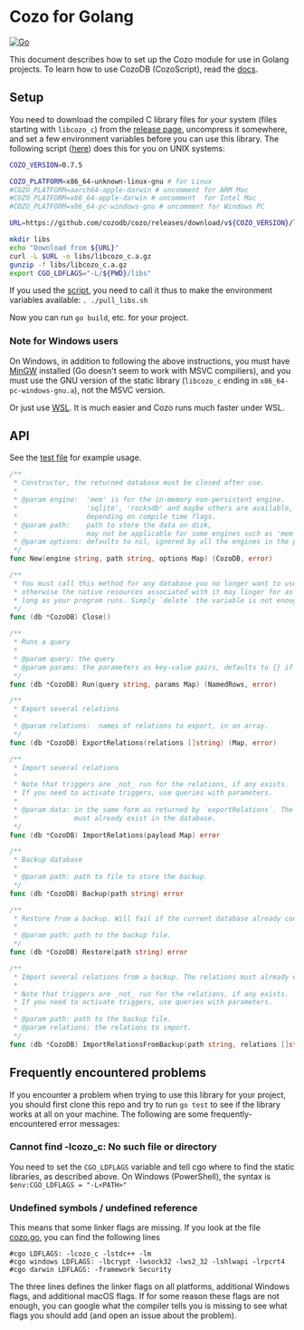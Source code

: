 # Cozo for Golang

[![Go](https://img.shields.io/github/v/release/cozodb/cozo-lib-go)](https://github.com/cozodb/cozo-lib-go)

This document describes how to set up the Cozo module for use in Golang projects.
To learn how to use CozoDB (CozoScript), read the [docs](https://docs.cozodb.org/en/latest/index.html).

## Setup

You need to download the compiled C library files for your system
(files starting with `libcozo_c`) from the [release page](https://github.com/cozodb/cozo/releases), 
uncompress it somewhere, and set a few environment
variables before you can use this library.
The following script ([here](pull_libs.sh)) does this for you on UNIX systems:

```bash
COZO_VERSION=0.7.5

COZO_PLATFORM=x86_64-unknown-linux-gnu # for Linux
#COZO_PLATFORM=aarch64-apple-darwin # uncomment for ARM Mac
#COZO_PLATFORM=x86_64-apple-darwin # uncomment  for Intel Mac
#COZO_PLATFORM=x86_64-pc-windows-gnu # uncomment for Windows PC

URL=https://github.com/cozodb/cozo/releases/download/v${COZO_VERSION}/libcozo_c-${COZO_VERSION}-${COZO_PLATFORM}.a.gz

mkdir libs
echo "Download from ${URL}"
curl -L $URL -o libs/libcozo_c.a.gz
gunzip -f libs/libcozo_c.a.gz
export CGO_LDFLAGS="-L/${PWD}/libs"
```

If you used the [script](pull_libs.sh), you need to call it thus
to make the environment variables available: `. ./pull_libs.sh`

Now you can run `go build`, etc. for your project.

### Note for Windows users

On Windows, in addition to following the above instructions, 
you must have [MinGW](https://www.mingw-w64.org/) installed 
(Go doesn't seem to work with MSVC compiliers), and you must use 
the GNU version of the static library (`libcozo_c` ending in `x86_64-pc-windows-gnu.a`),
not the MSVC version.

Or just use [WSL](https://learn.microsoft.com/en-us/windows/wsl/install).
It is much easier and Cozo runs much faster under WSL.

## API

See the [test file](cozo_test.go) for example usage.

```go
/**
 * Constructor, the returned database must be closed after use.
 *
 * @param engine:  'mem' is for the in-memory non-persistent engine.
 *                 'sqlite', 'rocksdb' and maybe others are available,
 *                 depending on compile time flags.
 * @param path:    path to store the data on disk,
 *                 may not be applicable for some engines such as 'mem'
 * @param options: defaults to nil, ignored by all the engines in the published NodeJS artefact
 */
func New(engine string, path string, options Map) (CozoDB, error)

/**
 * You must call this method for any database you no longer want to use:
 * otherwise the native resources associated with it may linger for as
 * long as your program runs. Simply `delete` the variable is not enough.
 */
func (db *CozoDB) Close()

/**
 * Runs a query
 *
 * @param query: the query
 * @param params: the parameters as key-value pairs, defaults to {} if nil
 */
func (db *CozoDB) Run(query string, params Map) (NamedRows, error)

/**
 * Export several relations
 *
 * @param relations:  names of relations to export, in an array.
 */
func (db *CozoDB) ExportRelations(relations []string) (Map, error)

/**
 * Import several relations
 *
 * Note that triggers are _not_ run for the relations, if any exists.
 * If you need to activate triggers, use queries with parameters.
 *
 * @param data: in the same form as returned by `exportRelations`. The relations
 *              must already exist in the database.
 */
func (db *CozoDB) ImportRelations(payload Map) error

/**
 * Backup database
 *
 * @param path: path to file to store the backup.
 */
func (db *CozoDB) Backup(path string) error

/**
 * Restore from a backup. Will fail if the current database already contains data.
 *
 * @param path: path to the backup file.
 */
func (db *CozoDB) Restore(path string) error

/**
 * Import several relations from a backup. The relations must already exist in the database.
 *
 * Note that triggers are _not_ run for the relations, if any exists.
 * If you need to activate triggers, use queries with parameters.
 *
 * @param path: path to the backup file.
 * @param relations: the relations to import.
 */
func (db *CozoDB) ImportRelationsFromBackup(path string, relations []string) error
```

## Frequently encountered problems

If you encounter a problem when trying to use this library for your project,
you should first clone this repo and try to run `go test` to see
if the library works at all on your machine.
The following are some frequently-encountered error messages:

### Cannot find -lcozo_c: No such file or directory

You need to set the `CGO_LDFLAGS` variable and tell cgo where to find
the static libraries, as described above.
On Windows (PowerShell), the syntax is `$env:CGO_LDFLAGS = "-L<PATH>"`

### Undefined symbols / undefined reference

This means that some linker flags are missing. If you look at the file 
[cozo.go](cozo.go), you can find the following lines

```
#cgo LDFLAGS: -lcozo_c -lstdc++ -lm
#cgo windows LDFLAGS: -lbcrypt -lwsock32 -lws2_32 -lshlwapi -lrpcrt4
#cgo darwin LDFLAGS: -framework Security
```

The three lines defines the linker flags on all platforms, additional
Windows flags, and additional macOS flags. If for some reason these flags
are not enough, you can google what the compiler tells you is missing
to see what flags you should add (and open an issue about the problem).